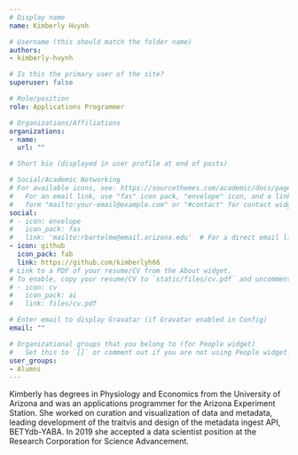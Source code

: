 ```yaml
---
# Display name
name: Kimberly Huynh

# Username (this should match the folder name)
authors:
- kimberly-huynh

# Is this the primary user of the site?
superuser: false

# Role/position
role: Applications Programmer

# Organizations/Affiliations
organizations:
- name: 
  url: ""

# Short bio (displayed in user profile at end of posts)

# Social/Academic Networking
# For available icons, see: https://sourcethemes.com/academic/docs/page-builder/#icons
#   For an email link, use "fas" icon pack, "envelope" icon, and a link in the
#   form "mailto:your-email@example.com" or "#contact" for contact widget.
social:
# - icon: envelope
#   icon_pack: fas
#   link: 'mailto:rbartelme@email.arizona.edu'  # For a direct email link, use "mailto:test@example.org".
- icon: github
  icon_pack: fab
  link: https://github.com/kimberlyh66
# Link to a PDF of your resume/CV from the About widget.
# To enable, copy your resume/CV to `static/files/cv.pdf` and uncomment the lines below.
# - icon: cv
#   icon_pack: ai
#   link: files/cv.pdf

# Enter email to display Gravatar (if Gravatar enabled in Config)
email: ""

# Organizational groups that you belong to (for People widget)
#   Set this to `[]` or comment out if you are not using People widget.
user_groups:
- Alumni
---
```


Kimberly has degrees in Physiology and Economics from the University of Arizona and was an applications programmer for the Arizona Experiment Station. She worked on curation and visualization of data and metadata, leading development of the traitvis and design of the metadata ingest API, BETYdb-YABA. In 2019 she accepted a data scientist position at the Research Corporation for Science Advancement. 
